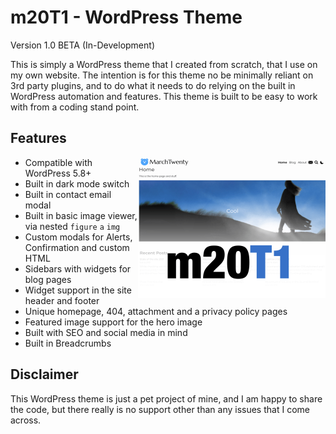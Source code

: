 # m20T1 - WordPress Theme
Version 1.0 BETA (In-Development)

This is simply a WordPress theme that I created from scratch, that I use on my own website.
The intention is for this theme no be minimally reliant on 3rd party plugins, and to do what it needs to do relying on the built in WordPress automation and features. This theme is built to be easy to work with from a coding stand point.

## Features
<img src="https://github.com/midkiffaries/m20T1/blob/c30b7d20c3ab426311dea8624b8ea740a002bb31/screenshot.png" alt="Screenshot" width="300" align="right">

- Compatible with WordPress 5.8+
- Built in dark mode switch
- Built in contact email modal
- Built in basic image viewer, via nested <code>figure</code> <code>a</code> <code>img</code>
- Custom modals for Alerts, Confirmation and custom HTML
- Sidebars with widgets for blog pages
- Widget support in the site header and footer
- Unique homepage, 404, attachment and a privacy policy pages
- Featured image support for the hero image
- Built with SEO and social media in mind
- Built in Breadcrumbs

## Disclaimer
This WordPress theme is just a pet project of mine, and I am happy to share the code, but there really is no support other than any issues that I come across.
